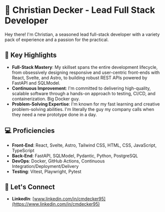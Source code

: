 # 🚀 Christian Decker - Lead Full Stack Developer

Hey there! I'm Christian, a seasoned lead full-stack developer with a variety pack of experience and a passion for the practical.

## 🌟 Key Highlights

- **Full-Stack Mastery**: My skillset spans the entire development lifecycle, from obsessively designing responsive and user-centric front-ends with React, Svelte, and Astro, to building robust REST APIs powered by FastAPI and SQLModel.
- **Continuous Improvement**: I'm committed to delivering high-quality, scalable software through a hands-on approach to testing, CI/CD, and containerization. Big Docker guy.
- **Problem-Solving Expertise**: I'm known for my fast learning and creative problem-solving abilities. I'm literally the guy my company calls when they need a new prototype done in a day.

## 💻 Proficiencies

- **Front-End**: React, Svelte, Astro, Tailwind CSS, HTML, CSS, JavaScript, TypeScript
- **Back-End**: FastAPI, SQLModel, Pydantic, Python, PostgreSQL
- **DevOps**: Docker, GitHub Actions, Continuous Integration/Deployment/Delivery
- **Testing**: Vitest, Playwright, Pytest

## 🤝 Let's Connect

- **LinkedIn**: [www.linkedin.com/in/cmdecker95](https://www.linkedin.com/in/cmdecker95)

